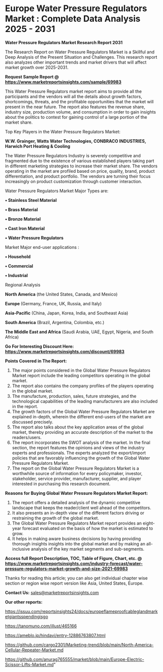 # Europe Water Pressure Regulators Market : Complete Data Analysis 2025 - 2031

<strong>Water Pressure Regulators Market Research Report 2031</strong>

The Research Report on Water Pressure Regulators Market is a Skillful and Deep Analysis of the Present Situation and Challenges. This research report also analyzes other important trends and market drivers that will affect market growth over 2025-2031.

<strong>Request Sample Report @ <a href=https://www.marketreportsinsights.com/sample/69983>https://www.marketreportsinsights.com/sample/69983</a></strong>

This Water Pressure Regulators market report aims to provide all the participants and the vendors will all the details about growth factors, shortcomings, threats, and the profitable opportunities that the market will present in the near future. The report also features the revenue share, industry size, production volume, and consumption in order to gain insights about the politics to contest for gaining control of a large portion of the market share.

Top Key Players in the Water Pressure Regulators Market:

<strong>W.W. Grainger, Watts Water Technologies, CONBRACO INDUSTRIES, Harwich Port Heating & Cooling</strong>

The Water Pressure Regulators Industry is severely competitive and fragmented due to the existence of various established players taking part in different marketing strategies to increase their market share. The vendors operating in the market are profiled based on price, quality, brand, product differentiation, and product portfolio. The vendors are turning their focus increasingly on product customization through customer interaction.

Water Pressure Regulators Market Major Types are:

<strong>• Stainless Steel Material

• Brass Material

• Bronze Material

• Cast Iron Material

• Water Pressure Regulators</strong>

Market Major end-user applications :

<strong>• Household

• Commercial

• Industrial</strong>

Regional Analysis

</u><strong><b>North America</b></strong> (the United States, Canada, and Mexico)

<strong><b>Europe </b></strong>(Germany, France, UK, Russia, and Italy)

<strong><b>Asia-Pacific</b></strong> (China, Japan, Korea, India, and Southeast Asia)

<strong><b>South America</b></strong> (Brazil, Argentina, Colombia, etc.)

<strong><b>The Middle East and Africa</b></strong> (Saudi Arabia, UAE, Egypt, Nigeria, and South Africa)

<strong>Go For Interesting Discount Here: <a href=https://www.marketreportsinsights.com/discount/69983>https://www.marketreportsinsights.com/discount/69983</a></strong>

<strong>Points Covered in The Report:</strong>
<ol>
  <li>The major points considered in the Global Water Pressure Regulators Market report include the leading competitors operating in the global market.</li>
  <li>The report also contains the company profiles of the players operating in the global market.</li>
  <li>The manufacture, production, sales, future strategies, and the technological capabilities of the leading manufacturers are also included in the report.</li>
  <li>The growth factors of the Global Water Pressure Regulators Market are explained in-depth, wherein the different end-users of the market are discussed precisely.</li>
  <li>The report also talks about the key application areas of the global market, thereby providing an accurate description of the market to the readers/users.</li>
  <li>The report incorporates the SWOT analysis of the market. In the final section, the report features the opinions and views of the industry experts and professionals. The experts analyzed the export/import policies that are favorably influencing the growth of the Global Water Pressure Regulators Market.</li>
  <li>The report on the Global Water Pressure Regulators Market is a worthwhile source of information for every policymaker, investor, stakeholder, service provider, manufacturer, supplier, and player interested in purchasing this research document.</li>
</ol>
<strong>Reasons for Buying Global Water Pressure Regulators Market Report:</strong>

<ol>
  <li>The report offers a detailed analysis of the dynamic competitive landscape that keeps the reader/client well ahead of the competitors.</li>
  <li>It also presents an in-depth view of the different factors driving or restraining the growth of the global market.</li>
  <li>The Global Water Pressure Regulators Market report provides an eight-year forecast evaluated on the basis of how the market is estimated to grow.</li>
  <li>It helps in making aware business decisions by having providing thorough insights insights into the global market and by making an all-inclusive analysis of the key market segments and sub-segments.</li>
</ol>
<strong>Access full Report Description, TOC, Table of Figure, Chart, etc. @ <a href=https://www.marketreportsinsights.com/industry-forecast/water-pressure-regulators-market-growth-and-size-2021-69983>https://www.marketreportsinsights.com/industry-forecast/water-pressure-regulators-market-growth-and-size-2021-69983</a></strong>


Thanks for reading this article; you can also get individual chapter wise section or region wise report version like Asia, United States, Europe.

<strong>Contact Us:</strong>
sales@marketreportsinsights.com

<strong>Our other reports:</strong>

<a href=https://issuu.com/reportsinsights24/docs/europeflameproofcableglandmarketgiantsspendingisgo>https://issuu.com/reportsinsights24/docs/europeflameproofcableglandmarketgiantsspendingisgo</a>

<a href=https://tanomuno.com/illust/465166>https://tanomuno.com/illust/465166</a>

<a href=https://ameblo.jp/hindavi/entry-12886763807.html>https://ameblo.jp/hindavi/entry-12886763807.html</a>

<a href=https://github.com/cargo2301/Marketing-trend/blob/main/North-America-Cellular-Repeater-Market.md>https://github.com/cargo2301/Marketing-trend/blob/main/North-America-Cellular-Repeater-Market.md</a>

<a href=https://github.com/anurag765555/market/blob/main/Europe-Electric-Scissor-Lifts-Market.md>https://github.com/anurag765555/market/blob/main/Europe-Electric-Scissor-Lifts-Market.md</a>"
